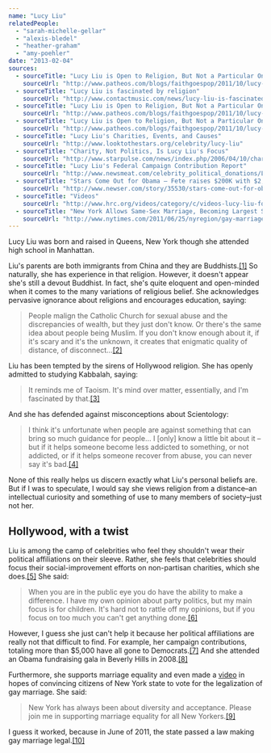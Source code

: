 ```yaml
---
name: "Lucy Liu"
relatedPeople:
  - "sarah-michelle-gellar"
  - "alexis-bledel"
  - "heather-graham"
  - "amy-poehler"
date: "2013-02-04"
sources:
  - sourceTitle: "Lucy Liu is Open to Religion, But Not a Particular One"
    sourceUrl: "http://www.patheos.com/blogs/faithgoespop/2011/10/lucy-liu-is-open-to-religion-but-not-a-particular-one/"
  - sourceTitle: "Lucy Liu is fascinated by religion"
    sourceUrl: "http://www.contactmusic.com/news/lucy-liu-is-fascinated-by-religion_1249262"
  - sourceTitle: "Lucy Liu is Open to Religion, But Not a Particular One"
    sourceUrl: "http://www.patheos.com/blogs/faithgoespop/2011/10/lucy-liu-is-open-to-religion-but-not-a-particular-one/"
  - sourceTitle: "Lucy Liu is Open to Religion, But Not a Particular One"
    sourceUrl: "http://www.patheos.com/blogs/faithgoespop/2011/10/lucy-liu-is-open-to-religion-but-not-a-particular-one/"
  - sourceTitle: "Lucy Liu's Charities, Events, and Causes"
    sourceUrl: "http://www.looktothestars.org/celebrity/lucy-liu"
  - sourceTitle: "Charity, Not Politics, Is Lucy Liu's Focus"
    sourceUrl: "http://www.starpulse.com/news/index.php/2006/04/10/charity_not_politics_is_lucy_liu_s_focus"
  - sourceTitle: "Lucy Liu's Federal Campaign Contribution Report"
    sourceUrl: "http://www.newsmeat.com/celebrity_political_donations/Lucy_Liu.php"
  - sourceTitle: "Stars Come Out for Obama – Fete raises $200K with $2,300 tix"
    sourceUrl: "http://www.newser.com/story/35530/stars-come-out-for-obama.html"
  - sourceTitle: "Videos"
    sourceUrl: "http://www.hrc.org/videos/category/c/videos-lucy-liu-for-hrcs-new-yorkers-for-marriage-equality#.UP2QC-gZ-Bg"
  - sourceTitle: "New York Allows Same-Sex Marriage, Becoming Largest State to Pass Law"
    sourceUrl: "http://www.nytimes.com/2011/06/25/nyregion/gay-marriage-approved-by-new-york-senate.html?pagewanted=all&_r=0"
---
```


Lucy Liu was born and raised in Queens, New York though she attended high school in Manhattan.

Liu's parents are both immigrants from China and they are Buddhists.<a class="source-citation" href="http://www.patheos.com/blogs/faithgoespop/2011/10/lucy-liu-is-open-to-religion-but-not-a-particular-one/" title="Lucy Liu is Open to Religion, But Not a Particular One">[1]</a> So naturally, she has experience in that religion. However, it doesn't appear she's still a devout Buddhist. In fact, she's quite eloquent and open-minded when it comes to the many variations of religious belief. She acknowledges pervasive ignorance about religions and encourages education, saying:

>People malign the Catholic Church for sexual abuse and the discrepancies of wealth, but they just don't know. Or there's the same idea about people being Muslim. If you don't know enough about it, if it's scary and it's the unknown, it creates that enigmatic quality of distance, of disconnect…<a class="source-citation" href="http://www.contactmusic.com/news/lucy-liu-is-fascinated-by-religion_1249262" title="Lucy Liu is fascinated by religion">[2]</a>

Liu has been tempted by the sirens of Hollywood religion. She has openly admitted to studying Kabbalah, saying:

>It reminds me of Taoism. It's mind over matter, essentially, and I'm fascinated by that.<a class="source-citation" href="http://www.patheos.com/blogs/faithgoespop/2011/10/lucy-liu-is-open-to-religion-but-not-a-particular-one/" title="Lucy Liu is Open to Religion, But Not a Particular One">[3]</a>

And she has defended against misconceptions about Scientology:

>I think it's unfortunate when people are against something that can bring so much guidance for people… I [only] know a little bit about it – but if it helps someone become less addicted to something, or not addicted, or if it helps someone recover from abuse, you can never say it's bad.<a class="source-citation" href="http://www.patheos.com/blogs/faithgoespop/2011/10/lucy-liu-is-open-to-religion-but-not-a-particular-one/" title="Lucy Liu is Open to Religion, But Not a Particular One">[4]</a>

None of this really helps us discern exactly what Liu's personal beliefs are. But if I was to speculate, I would say she views religion from a distance–an intellectual curiosity and something of use to many members of society–just not her.


## Hollywood, with a twist

Liu is among the camp of celebrities who feel they shouldn't wear their political affiliations on their sleeve. Rather, she feels that celebrities should focus their social-improvement efforts on non-partisan charities, which she does.<a class="source-citation" href="http://www.looktothestars.org/celebrity/lucy-liu" title="Lucy Liu&apos;s Charities, Events, and Causes">[5]</a> She said:

>When you are in the public eye you do have the ability to make a difference. I have my own opinion about party politics, but my main focus is for children. It's hard not to rattle off my opinions, but if you focus on too much you can't get anything done.<a class="source-citation" href="http://www.starpulse.com/news/index.php/2006/04/10/charity_not_politics_is_lucy_liu_s_focus" title="Charity, Not Politics, Is Lucy Liu&apos;s Focus">[6]</a>

However, I guess she just can't help it because her political affiliations are really not that difficult to find. For example, her campaign contributions, totaling more than $5,000 have all gone to Democrats.<a class="source-citation" href="http://www.newsmeat.com/celebrity_political_donations/Lucy_Liu.php" title="Lucy Liu&apos;s Federal Campaign Contribution Report">[7]</a> And she attended an Obama fundraising gala in Beverly Hills in 2008.<a class="source-citation" href="http://www.newser.com/story/35530/stars-come-out-for-obama.html" title="Stars Come Out for Obama – Fete raises $200K with $2,300 tix">[8]</a>

Furthermore, she supports marriage equality and even made a [video](http://www.hrc.org/videos/category/c/videos-lucy-liu-for-hrcs-new-yorkers-for-marriage-equality#.UP2QC-gZ-Bg) in hopes of convincing citizens of New York state to vote for the legalization of gay marriage. She said:

>New York has always been about diversity and acceptance. Please join me in supporting marriage equality for all New Yorkers.<a class="source-citation" href="http://www.hrc.org/videos/category/c/videos-lucy-liu-for-hrcs-new-yorkers-for-marriage-equality#.UP2QC-gZ-Bg" title="Videos">[9]</a>

I guess it worked, because in June of 2011, the state passed a law making gay marriage legal.<a class="source-citation" href="http://www.nytimes.com/2011/06/25/nyregion/gay-marriage-approved-by-new-york-senate.html?pagewanted=all&_r=0" title="New York Allows Same-Sex Marriage, Becoming Largest State to Pass Law">[10]</a>